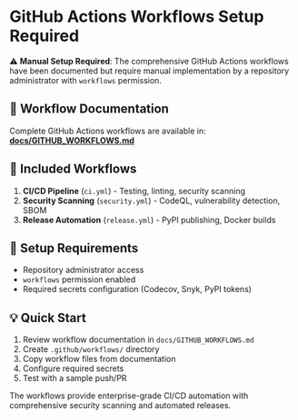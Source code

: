 # GitHub Actions Workflows Setup Required

⚠️ **Manual Setup Required**: The comprehensive GitHub Actions workflows have been documented but require manual implementation by a repository administrator with `workflows` permission.

## 📁 Workflow Documentation

Complete GitHub Actions workflows are available in:
**[docs/GITHUB_WORKFLOWS.md](docs/GITHUB_WORKFLOWS.md)**

## 🚀 Included Workflows

1. **CI/CD Pipeline** (`ci.yml`) - Testing, linting, security scanning
2. **Security Scanning** (`security.yml`) - CodeQL, vulnerability detection, SBOM
3. **Release Automation** (`release.yml`) - PyPI publishing, Docker builds

## 🔧 Setup Requirements

- Repository administrator access
- `workflows` permission enabled
- Required secrets configuration (Codecov, Snyk, PyPI tokens)

## 💡 Quick Start

1. Review workflow documentation in `docs/GITHUB_WORKFLOWS.md`
2. Create `.github/workflows/` directory 
3. Copy workflow files from documentation
4. Configure required secrets
5. Test with a sample push/PR

The workflows provide enterprise-grade CI/CD automation with comprehensive security scanning and automated releases.
